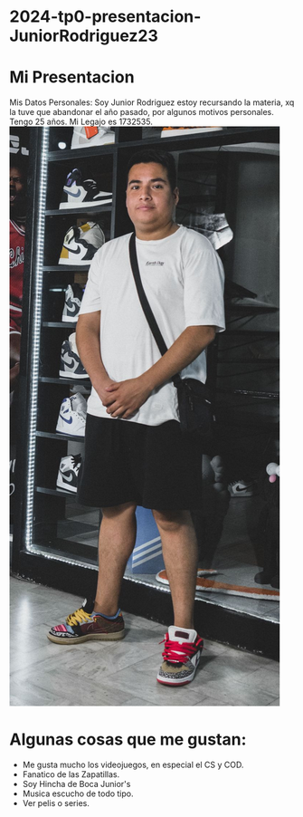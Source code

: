 # 2024-tp0-presentacion-JuniorRodriguez23
# Mi Presentacion
Mis Datos Personales:
Soy Junior Rodriguez estoy recursando la materia, xq la tuve que abandonar el año pasado, por algunos motivos personales.
Tengo 25 años.
Mi Legajo es 1732535.
![Unica foto que tenia :)](mifoto.jpeg)

# Algunas cosas que me gustan:
- Me gusta mucho los videojuegos, en especial el CS y COD.
- Fanatico de las Zapatillas.
- Soy Hincha de Boca Junior's
- Musica escucho de todo tipo.
- Ver pelis o series.
